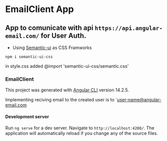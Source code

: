 # EmailClient App

## App to comunicate with api `https://api.angular-email.com/` for User Auth.

* Using [Semantic-ui](https://semantic-ui.com/) as CSS Framworks

```cli
npm i semantic-ui-css
```

in style.css added @import 'semantic-ui-css/semantic.css'

### EmailClient

This project was generated with [Angular CLI](https://github.com/angular/angular-cli) version 14.2.5.

Implementing reciving email to the created user is to `user-name@angular-email.com

#### Development server

Run `ng serve` for a dev server. Navigate to `http://localhost:4200/`. The application will automatically reload if you change any of the source files.
